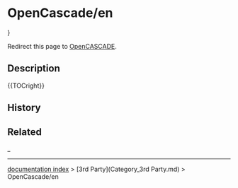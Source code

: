 # OpenCascade/en
}

Redirect this page to [OpenCASCADE](OpenCASCADE.md).

## Description


{{TOCright}}

## History

## Related



_

---
[documentation index](../README.md) > [3rd Party](Category_3rd Party.md) > OpenCascade/en
